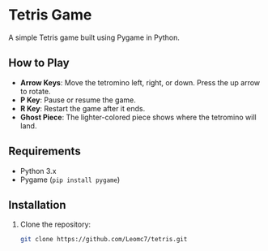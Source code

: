 # Tetris Game

A simple Tetris game built using Pygame in Python.

## How to Play
- **Arrow Keys**: Move the tetromino left, right, or down. Press the up arrow to rotate.
- **P Key**: Pause or resume the game.
- **R Key**: Restart the game after it ends.
- **Ghost Piece**: The lighter-colored piece shows where the tetromino will land.

## Requirements
- Python 3.x
- Pygame (`pip install pygame`)

## Installation
1. Clone the repository:
   ```bash
   git clone https://github.com/Leomc7/tetris.git
